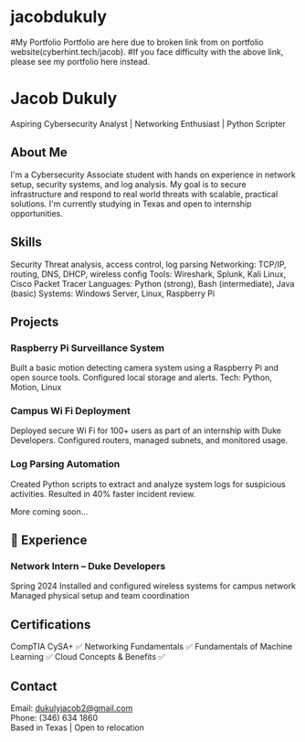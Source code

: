 # jacobdukuly
#My Portfolio
Portfolio are here due to broken link from on portfolio website(cyberhint.tech/jacob).
#If you face difficulty with the above link, please see my portfolio here instead. 

#  Jacob Dukuly

Aspiring Cybersecurity Analyst | Networking Enthusiast | Python Scripter



##  About Me
I'm a Cybersecurity Associate student with hands on experience in network setup, security systems, and log analysis. My goal is to secure infrastructure and respond to real world threats with scalable, practical solutions. I'm currently studying in Texas and open to internship opportunities.

   

##  Skills
  Security Threat analysis, access control, log parsing
  Networking: TCP/IP, routing, DNS, DHCP, wireless config
  Tools: Wireshark, Splunk, Kali Linux, Cisco Packet Tracer
  Languages: Python (strong), Bash (intermediate), Java (basic)
  Systems: Windows Server, Linux, Raspberry Pi

  

##  Projects

### Raspberry Pi Surveillance System
  Built a basic motion detecting camera system using a Raspberry Pi and open source tools.
  Configured local storage and alerts.
  Tech: Python, Motion, Linux

### Campus Wi Fi Deployment
  Deployed secure Wi Fi for 100+ users as part of an internship with Duke Developers.
  Configured routers, managed subnets, and monitored usage.

###  Log Parsing Automation
  Created Python scripts to extract and analyze system logs for suspicious activities.
  Resulted in 40% faster incident review.

More coming soon...

   

## 🔹 Experience

###  Network Intern – Duke Developers
Spring 2024
  Installed and configured wireless systems for campus network
  Managed physical setup and team coordination

   

## Certifications
  CompTIA CySA+ ✅
  Networking Fundamentals ✅
  Fundamentals of Machine Learning ✅
  Cloud Concepts & Benefits ✅

   

##  Contact
 Email: dukulyjacob2@gmail.com  
 Phone: (346) 634 1860  
 Based in Texas | Open to relocation

